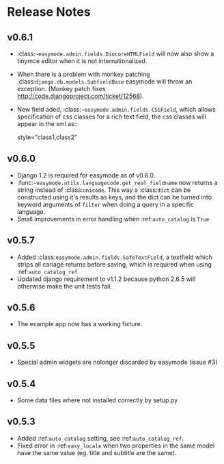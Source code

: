 Release Notes
=============

v0.6.1
------

- :class:`~easymode.admin.fields.DiocoreHTMLField` will now also show a tinymce editor when it
  is not internationalized.
- When there is a problem with monkey patching :class:`django.db.models.SubfieldBase` easymode
  will throw an exception. (Monkey patch fixes http://code.djangoproject.com/ticket/12568).
- New field aded, :class:`~easymode.admin.fields.CSSField`, which allows specification of css classes
  for a rich text field, the css classes will appear in the xml as::
  
    style="class1,class2"

v0.6.0
------

- Django 1.2 is required for easymode as of v0.6.0.
- :func:`~easymode.utils.languagecode.get_real_fieldname` now returns 
  a string instead of :class:`unicode`. This way a :class:`dict` can
  be constructed using it's results as keys, and the dict can be turned
  into keyword arguments of ``filter`` when doing a query in a specific
  language.
- Small improvements in error handling when :ref:`auto_catalog` is ``True``

v0.5.7
------

- Added :class:`easymode.admin.fields.SafeTextField`, a textfield which strips
  all cariage returns before saving, which is required when using 
  :ref:`auto_catalog_ref`.
- Updated django requirement to v1.1.2 because python 2.6.5 will otherwise
  make the unit tests fail.

v0.5.6
------

- The example app now has a working fixture.

v0.5.5
------

- Special admin widgets are nolonger discarded by easymode (issue #3)

v0.5.4
------

- Some data files where not installed correctly by setup.py

v0.5.3
------

- Added :ref:`auto_catalog` setting, see :ref:`auto_catalog_ref`.
- Fixed error in :ref:`easy_locale` when two properties in the
  same model have the same value (eg. title and subtitle are the same).